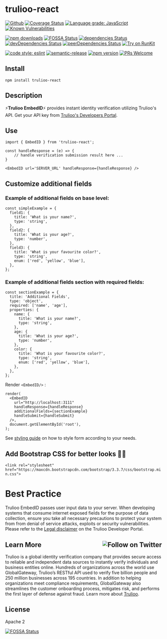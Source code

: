 # trulioo-react
[![Github](https://github.com/trulioo/trulioo-react/workflows/Build/badge.svg)](https://github.com/trulioo/trulioo-react/workflows/Build/badge.svg) <a href='https://coveralls.io/github/Trulioo/trulioo-react'><img src='https://coveralls.io/repos/github/Trulioo/trulioo-react/badge.svg' alt='Coverage Status' /></a> [![Language grade: JavaScript](https://img.shields.io/lgtm/grade/javascript/g/Trulioo/trulioo-react.svg?logo=lgtm&logoWidth=18)](https://lgtm.com/projects/g/Trulioo/trulioo-react/context:javascript) [![Known Vulnerabilities](https://snyk.io//test/github/Trulioo/trulioo-react/badge.svg?targetFile=package.json)](https://snyk.io//test/github/Trulioo/trulioo-react?targetFile=package.json)

[![npm downloads](https://img.shields.io/npm/dy/trulioo-react.svg?style=flat-square)](https://www.npmjs.com/package/trulioo-react) [![FOSSA Status](https://app.fossa.io/api/projects/git%2Bgithub.com%2FTrulioo%2Ftrulioo-react.svg?type=shield)](https://app.fossa.io/projects/git%2Bgithub.com%2FTrulioo%2Ftrulioo-react?ref=badge_shield) [![dependencies Status](https://david-dm.org/trulioo/trulioo-react/status.svg)](https://david-dm.org/trulioo/trulioo-react) [![devDependencies Status](https://david-dm.org/trulioo/trulioo-react/dev-status.svg)](https://david-dm.org/trulioo/trulioo-react?type=dev) [![peerDependencies Status](https://david-dm.org/trulioo/trulioo-react/peer-status.svg)](https://david-dm.org/trulioo/trulioo-react?type=peer) [![Try on RunKit](https://badge.runkitcdn.com/trulioo-react.svg)](https://npm.runkit.com/trulioo-react)

[![code style: eslint](https://badgen.net/badge/style/airbnb?icon=airbnb)](https://github.com/airbnb/javascript) [![semantic-release](https://img.shields.io/badge/%20%20%F0%9F%93%A6%F0%9F%9A%80-semantic--release-e10079.svg)](https://semver.org/)
[![npm version](https://img.shields.io/npm/v/trulioo-react.svg?style=flat-square)](https://www.npmjs.com/package/trulioo-react) [![PRs Welcome](https://img.shields.io/badge/PRs-welcome-brightgreen.svg?style=flat-square)](http://makeapullrequest.com)

## Install

`npm install trulioo-react`

## Description

⚡**Trulioo EmbedID**⚡ provides instant identity verification utilizing Trulioo's API. Get your API key from [Trulioo's Developers Portal](https://gateway-admin.trulioo.com).

## Use

```
import { EmbedID } from 'trulioo-react';

const handleResponse = (e) => {
    // handle verification submission result here ...
}

<EmbedID url='SERVER_URL' handleResponse={handleResponse} />
```

## Customize additional fields

### Example of additional fields on base level:

```
const simpleExample = {
  field1: {
    title: 'What is your name?',
    type: 'string',
  },
  field2: {
    title: 'What is your age?',
    type: 'number',
  },
  field3: {
    title: 'What is your favourite color?',
    type: 'string',
    enum: ['red', 'yellow', 'blue'],
  },
};
```

### Example of additional fields section with **required** fields:

```
const sectionExample = {
  title: 'Additional Fields',
  type: 'object',
  required: ['name', 'age'],
  properties: {
    name: {
      title: 'What is your name?',
      type: 'string',
    },
    age: {
      title: 'What is your age?',
      type: 'number',
    },
    color: {
      title: 'What is your favourite color?',
      type: 'string',
      enum: ['red', 'yellow', 'blue'],
    },
  },
};
```
Render `<EmbedID/>` :
```
render(
  <EmbedID
    url="http://localhost:3111"
    handleResponse={handleResponse}
    additionalFields={sectionExample}
    handleSubmit={handleSubmit}
  />,
  document.getElementById('root'),
);
```

See [styling guide](https://github.com/Trulioo/trulioo-react/blob/master/STYLING.md) on how to style form according to your needs.

## Add Bootstrap CSS for better looks 💇🏼

`<link rel="stylesheet" href="https://maxcdn.bootstrapcdn.com/bootstrap/3.3.7/css/bootstrap.min.css">`

# Best Practice

Trulioo EmbedID passes user input data to your server. When developing systems that consume internet exposed fields for the purpose of data collection, ensure you take all necessary precautions to protect your system from from denial of service attacks, exploits or security vulnerabilities. Please refer to the [Legal disclaimer](https://developer.trulioo.com/docs/legal) on the Trulioo Developer Portal.

## Learn More <a href="https://twitter.com/intent/follow?screen_name=trulioo"><img align="right" src="https://img.shields.io/twitter/follow/trulioo.svg?style=social&label=Follow%20@trulioo" alt="Follow on Twitter"></a>

Trulioo is a global identity verification company that provides secure access to reliable and independent data sources to instantly verify individuals and business entities online. Hundreds of organizations across the world use GlobalGateway, Trulioo’s RESTful API used to verify five billion people and 250 million businesses across 195 countries. In addition to helping organizations meet compliance requirements, GlobalGateway also streamlines the customer onboarding process, mitigates risk, and performs the first layer of defense against fraud. Learn more about [Trulioo](https://www.trulioo.com/).

## License

Apache 2

[![FOSSA Status](https://app.fossa.io/api/projects/git%2Bgithub.com%2FTrulioo%2Ftrulioo-react.svg?type=large)](https://app.fossa.io/projects/git%2Bgithub.com%2FTrulioo%2Ftrulioo-react?ref=badge_large)
 